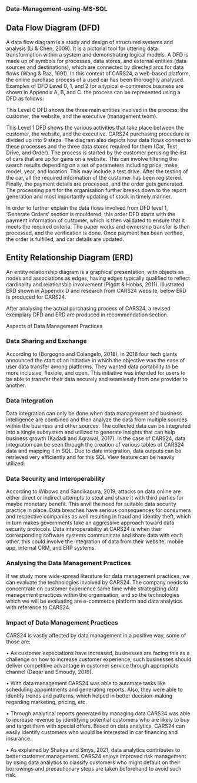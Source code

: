 ### Data-Management-using-MS-SQL

## Data Flow Diagram (DFD)

A data flow diagram is a study and design of structured systems and analysis (Li & Chen, 2009). It is a pictorial tool for uttering data transformation within a system and demonstrating logical models. A DFD is made up of symbols for processes, data stores, and external entities (data sources and destinations), which are connected by directed arcs for data flows (Wang & Raz, 1991). In this context of CARS24, a web-based platform, the online purchase process of a used car has been thoroughly analysed. Examples of DFD Level 0, 1, and 2 for a typical e-commerce business are shown in Appendix A, B, and C. the process can be represented using a DFD as follows:

This Level 0 DFD shows the three main entities involved in the process: the customer, the website, and the executive (management team).

This Level 1 DFD shows the various activities that take place between the customer, the website, and the executive. CARS24 purchasing procedure is divided up into 9 steps. The diagram also depicts how data flows connect to these processes and the three data stores required for them (Car, Test Drive, and Order).  The process is started by the customer perusing the list of cars that are up for gains on a website. This can involve filtering the search results depending on a set of parameters including price, make, model, year, and location. This may include a test drive. After the testing of the car, all the required information of the customer has been registered. Finally, the payment details are processed, and the order gets generated. The processing part for the organisation further breaks down to the report generation and most importantly updating of stock in timely manner.  

In order to further explain the data flows involved from DFD level 1, ‘Generate Orders’ section is mouldered, this order DFD starts with the payment information of customer, which is then validated to ensure that it meets the required criteria. The paper works and ownership transfer is then processed, and the verification is done. Once payment has been verified, the order is fulfilled, and car details are updated.

## Entity Relationship Diagram (ERD)

An entity relationship diagram is a graphical presentation, with objects as nodes and associations as edges, having edges typically qualified to reflect cardinality and relationship involvement (Pigott & Hobbs, 2011). Illustrated ERD shown in Appendix D and research from CARS24 website, below ERD is produced for CARS24. 

After analysing the actual purchasing process of CARS24, a revised exemplary DFD and ERD are produced in recommendation section.

Aspects of Data Management Practices

### Data Sharing and Exchange

According to (Borgogno and Colangelo, 2018), in 2018 four tech giants announced the start of an initiative in which the objective was the ease of user data transfer among platforms. They wanted data portability to be more inclusive, flexible, and open. This initiative was intended for users to be able to transfer their data securely and seamlessly from one provider to another. 

### Data Integration

Data integration can only be done when data management and business intelligence are combined and then analyze the data from multiple sources within the business and other sources. The collected data can be integrated into a single subsystem and utilized to generate insights that can help business growth (Kadadi and Agrawal, 2017). In the case of CARS24, data integration can be seen through the creation of various tables of CARS24 data and mapping it in SQL. Due to data integration, data outputs can be retrieved very efficiently and for this SQL View feature can be heavily utilized.

### Data Security and Interoperability

According to Wibowo and Sandikapura, 2019, attacks on data online are either direct or indirect attempts to steal and share it with third parties for maybe monetary benefit. This anvil the need for suitable data security practice in place. Data breaches have serious consequences for consumers and respective companies as well resulting in fraud and identity theft, which in turn makes governments take an aggressive approach toward data security protocols. Data interoperability at CARS24 is when their corresponding software systems communicate and share data with each other, this could involve the integration of data from their website, mobile app, internal CRM, and ERP systems.

### Analysing the Data Management Practices

If we study more wide-spread literature for data management practices, we can evaluate the technologies involved by CARS24. The company needs to concentrate on customer experience same time while strategizing data management practices within the organisation, and so the technologies which we will be evaluating are e-commerce platform and data analytics with reference to CARS24.

### Impact of Data Management Practices

CARS24 is vastly affected by data management in a positive way, some of those are:

•	As customer expectations have increased, businesses are facing this as a challenge on how to increase customer experience, such businesses should deliver competitive advantage in customer service through appropriate channel (Daqar and Smoudy, 2019). 

•	With data management CARS24 was able to automate tasks like scheduling appointments and generating reports. Also, they were able to identify trends and patterns, which helped in better decision-making regarding marketing, pricing, etc.

•	Through analytical reports generated by managing data CARS24 was able to increase revenue by identifying potential customers who are likely to buy and target them with special offers. Based on data analytics, CARS24 can easily identify customers who would be interested in car financing and insurance. 

•	As explained by Shakya and Smys, 2021, data analytics contributes to better customer management. CARS24 enjoys improved risk management by using data analytics to classify customers who might default on their borrowings and precautionary steps are taken beforehand to avoid such risk.

